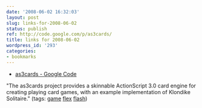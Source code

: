 ```yaml
---
date: '2008-06-02 16:32:03'
layout: post
slug: links-for-2008-06-02
status: publish
ref: http://code.google.com/p/as3cards/
title: links for 2008-06-02
wordpress_id: '293'
categories:
- bookmarks
---
```




  * [as3cards - Google Code](http://code.google.com/p/as3cards/)




"The as3cards project provides a skinnable ActionScript 3.0 card engine for creating playing card games, with an example implementation of Klondike Solitaire." (tags: [game](http://del.icio.us/eob/game) [flex](http://del.icio.us/eob/flex) [flash](http://del.icio.us/eob/flash))






